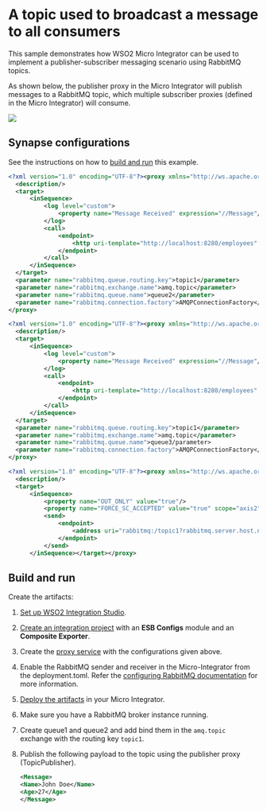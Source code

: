 # A topic used to broadcast a message to all consumers

This sample demonstrates how WSO2 Micro Integrator can be used to implement a publisher-subscriber messaging scenario using RabbitMQ topics. 

As shown below, the publisher proxy in the Micro Integrator will publish messages to a RabbitMQ topic, which multiple subscriber proxies (defined in the Micro Integrator) will consume.

<img src="../../../../assets/img/rabbitmq/rabbitmq-pub-sub.png">

## Synapse configurations

See the instructions on how to [build and run](#build-and-run) this example.

```xml tab='RabbitMQ Subscriber 1'
<?xml version="1.0" encoding="UTF-8"?><proxy xmlns="http://ws.apache.org/ns/synapse" name="TopicSubscriber1" transports="rabbitmq" startOnLoad="true">
  <description/>
  <target>
      <inSequence>
          <log level="custom">
              <property name="Message Received" expression="//Message"/>
          </log>
          <call>
              <endpoint>
                  <http uri-template="http://localhost:8280/employees" method="post"/>
              </endpoint>
          </call>
      </inSequence>
  </target>
  <parameter name="rabbitmq.queue.routing.key">topic1</parameter>
  <parameter name="rabbitmq.exchange.name">amq.topic</parameter>
  <parameter name="rabbitmq.queue.name">queue2</parameter>
  <parameter name="rabbitmq.connection.factory">AMQPConnectionFactory</parameter>
</proxy>

```

```xml tab='RabbitMQ Subscriber 2'
<?xml version="1.0" encoding="UTF-8"?><proxy xmlns="http://ws.apache.org/ns/synapse" name="TopicSubscriber2" transports="rabbitmq" startOnLoad="true">
  <description/>
  <target>
      <inSequence>
          <log level="custom">
              <property name="Message Received" expression="//Message"/>
          </log>
          <call>
              <endpoint>
                  <http uri-template="http://localhost:8280/employees" method="post"/>
              </endpoint>
          </call>
      </inSequence>
  </target>
  <parameter name="rabbitmq.queue.routing.key">topic1</parameter>
  <parameter name="rabbitmq.exchange.name">amq.topic</parameter>
  <parameter name="rabbitmq.queue.name">queue3/parameter>
  <parameter name="rabbitmq.connection.factory">AMQPConnectionFactory</parameter>
</proxy>
```

```xml tab='RabbitMQ Publisher'
<?xml version="1.0" encoding="UTF-8"?><proxy xmlns="http://ws.apache.org/ns/synapse" name="TopicPublisher" transports="http https" startOnLoad="true">
  <description/>
  <target>
      <inSequence>
          <property name="OUT_ONLY" value="true"/>
          <property name="FORCE_SC_ACCEPTED" value="true" scope="axis2"/>
          <send>
              <endpoint>
                  <address uri="rabbitmq:/topic1?rabbitmq.server.host.name=localhost&amp;rabbitmq.server.port=5672&amp;rabbitmq.server.user.name=guest&amp;rabbitmq.server.password=guest&amp;rabbitmq.exchange.name=amq.topic"/>
              </endpoint>
          </send>
      </inSequence></target></proxy>
```

## Build and run

Create the artifacts:

1. [Set up WSO2 Integration Studio](../../../../develop/installing-WSO2-Integration-Studio).
2. [Create an integration project](../../../../develop/create-integration-project) with an <b>ESB Configs</b> module and an <b>Composite Exporter</b>.
3. Create the [proxy service](../../../../develop/creating-artifacts/creating-a-proxy-service) with the configurations given above.
4. Enable the RabbitMQ sender and receiver in the Micro-Integrator from the deployment.toml. Refer the 
 [configuring RabbitMQ documentation](../../../setup/brokers/configure-with-rabbitMQ.md) for more information.
5. [Deploy the artifacts](../../../../develop/deploy-artifacts) in your Micro Integrator.
6. Make sure you have a RabbitMQ broker instance running.
7. Create queue1 and queue2 and add bind them in the `amq.topic` exchange with the routing key `topic1`.
8. Publish the following payload to the topic using the publisher proxy (TopicPublisher).

    ```xml
    <Message>
    <Name>John Doe</Name>
    <Age>27</Age>
    </Message>
    ```

